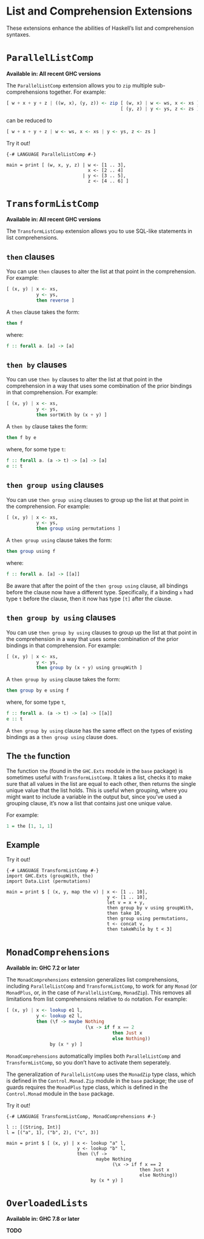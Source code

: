 # List and Comprehension Extensions

These extensions enhance the abilities of Haskell’s list and comprehension syntaxes.

# `ParallelListComp`

**Available in:  All recent GHC versions**

The `ParallelListComp` extension allows you to `zip` multiple sub-comprehensions together.  For example:

``` haskell
[ w + x + y + z | ((w, x), (y, z)) <- zip [ (w, x) | w <- ws, x <- xs ]
                                          [ (y, z) | y <- ys, z <- zs ] ]
```

can be reduced to 

``` haskell
[ w + x + y + z | w <- ws, x <- xs | y <- ys, z <- zs ]
```

Try it out!

``` active haskell
{-# LANGUAGE ParallelListComp #-}

main = print [ (w, x, y, z) | w <- [1 .. 3],
                              x <- [2 .. 4]
                            | y <- [3 .. 5],
                              z <- [4 .. 6] ]
```

# `TransformListComp`

**Available in:  All recent GHC versions**

The `TransformListComp` extension allows you to use SQL-like statements in list comprehensions.

## `then` clauses

You can use `then` clauses to alter the list at that point in the comprehension.  For example:

``` haskell
[ (x, y) | x <- xs,
           y <- ys,
           then reverse ]
```

A `then` clause takes the form:

``` haskell
then f
```

where:

``` haskell
f :: forall a. [a] -> [a]
```

## `then by` clauses

You can use `then by` clauses to alter the list at that point in the comprehension in a way that uses some combination of the prior bindings in that comprehension.  For example:

``` haskell
[ (x, y) | x <- xs,
           y <- ys,
           then sortWith by (x + y) ]
```

A `then by` clause takes the form:

``` haskell
then f by e
```

where, for some type `t`:

``` haskell
f :: forall a. (a -> t) -> [a] -> [a]
e :: t
```

## `then group using` clauses

You can use `then group using` clauses to group up the list at that point in the comprehension.  For example:

``` haskell
[ (x, y) | x <- xs,
           y <- ys,
           then group using permutations ]
```

A `then group using` clause takes the form:

``` haskell
then group using f
```

where:

``` haskell
f :: forall a. [a] -> [[a]]
```

Be aware that after the point of the `then group using` clause, all bindings before the clause now have a different type.  Specifically, if a binding `x` had type `t` before the clause, then it now has type `[t]` after the clause.

## `then group by using` clauses

You can use `then group by using` clauses to group up the list at that point in the comprehension in a way that uses some combination of the prior bindings in that comprehension.  For example:

``` haskell
[ (x, y) | x <- xs,
           y <- ys,
           then group by (x + y) using groupWith ]
```

A `then group by using` clause takes the form:

``` haskell
then group by e using f
```

where, for some type `t`,

``` haskell
f :: forall a. (a -> t) -> [a] -> [[a]]
e :: t
```

A `then group by using` clause has the same effect on the types of existing bindings as a `then group using` clause does.

## The `the` function

The function `the` (found in the `GHC.Exts` module in the `base` package) is sometimes useful with `TransformListComp`.  It takes a list, checks it to make sure that all values in the list are equal to each other, then returns the single unique value that the list holds.  This is useful when grouping, where you might want to include a variable in the output but, since you’ve used a grouping clause, it’s now a list that contains just one unique value.

For example:

``` haskell
1 = the [1, 1, 1]
```

## Example

Try it out!

``` active haskell
{-# LANGUAGE TransformListComp #-}
import GHC.Exts (groupWith, the)
import Data.List (permutations)

main = print $ [ (x, y, map the v) | x <- [1 .. 10],
                                     y <- [1 .. 10],
                                     let v = x + y,
                                     then group by v using groupWith,
                                     then take 10,
                                     then group using permutations,
                                     t <- concat v,
                                     then takeWhile by t < 3]
```

# `MonadComprehensions`

**Available in:  GHC 7.2 or later**

The `MonadComprehensions` extension generalizes list comprehensions, including `ParallelListComp` and `TransformListComp`, to work for any `Monad` (or `MonadPlus`, or, in the case of `ParallelListComp`, `MonadZip`).  This removes all limitations from list comprehensions relative to `do` notation.  For example:

``` haskell
[ (x, y) | x <- lookup e1 l,
           y <- lookup e2 l,
           then (\f -> maybe Nothing
                             (\x -> if f x == 2
                                       then Just x
                                       else Nothing))
                by (x * y) ]
```

`MonadComprehensions` automatically implies both `ParallelListComp` and `TransformListComp`, so you don’t have to activate them seperately.

The generalization of `ParallelListComp` uses the `MonadZip` type class, which is defined in the `Control.Monad.Zip` module in the `base` package; the use of guards requires the `MonadPlus` type class, which is defined in the `Control.Monad` module in the `base` package.

Try it out!

``` active haskell
{-# LANGUAGE TransformListComp, MonadComprehensions #-}

l :: [(String, Int)]
l = [("a", 1), ("b", 2), ("c", 3)]

main = print $ [ (x, y) | x <- lookup "a" l,
                          y <- lookup "b" l,
                          then (\f ->
                                 maybe Nothing
                                       (\x -> if f x == 2
                                                 then Just x
                                                 else Nothing))
                               by (x * y) ]
```

# `OverloadedLists`

**Available in:  GHC 7.8 or later**

**TODO**